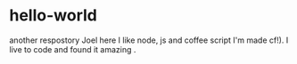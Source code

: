 # hello-world
another respostory
Joel here I like node, js and coffee script I'm made cf!).
I live to code and found it amazing .

